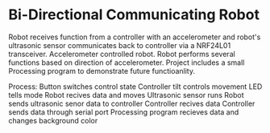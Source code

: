 # Bi-Directional Communicating Robot 
Robot receives function from a controller with an accelerometer and robot's ultrasonic sensor communicates back to controller via a NRF24L01 transceiver. Accelerometer controlled robot. Robot performs several functions based on direction of accelerometer. Project includes a small Processing program to demonstrate future functioanlity.   


Process: 
  Button switches control state
  Controller tilt controls movement
  LED tells mode
  Robot recives data and moves
  Ultrasonic sensor runs
  Robot sends ultrasonic senor data to controller
  Controller recives data
  Controller sends data through serial port
  Processing program recieves data and changes background color 


